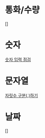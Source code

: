# 통화/수량
[]

# 숫자
[숫자 입력 점검](./src/NUMERIC_CHECK.abap)

# 문자열
[자릿수 구분(,)하기](./src/RRBA_CONVERT_PACKED_NUMBER.abap)

# 날짜
[]
